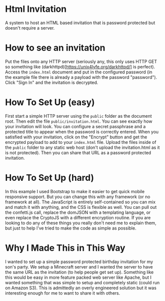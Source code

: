 # Html Invitation
A system to host an HTML based invitation that is password protected but doesn't require a server.

# How to see an invitation
Put the files onto any HTTP server (seriously any, this only uses HTTP GET so something like (darkhttpd)[https://unix4lyfe.org/darkhttpd/] is perfect). Access the `index.html` document and put in the configured password (in the example file there is already a payload with the password "password").  Click "Sign In" and the invitation is decrypted.

# How To Set Up (easy)
First start a simple HTTP server using the `public` folder as the document root. Then edit the file `public/invitation.html`.  You can see exactly how your invitation will look. You can configure a secret passphrase and a protected title to appear when the password is correctly entered. When you satisfied with your invitation, click on the "Encrypt" button and get the encrypted payload to add to your `index.html` file.  Upload the files inside of the `public` folder to any static web host (don't upload the invitation.html as it is not protected).  Then you can share that URL as a password protected invitation.

# How To Set Up (hard)
In this example I used Bootstrap to make it easier to get quick mobile responsive support. But you can change this with any framework (or no framework at all).  The JavaScript is entirely self-contained so you can mix and match it with anything, and the CSS is flexible as well. You can pull out the confetti.js call, replace the domJSON with a templating language, or even replace the CryptoJS with a different encryption routine.  If you are looking to do any of these things you really don't need me to explain them, but just to help I've tried to make the code as simple as possible.

# Why I Made This in This Way
I wanted to set up a simple password protected birthday invitation for my son's party. We setup a Minecraft server and I wanted the server to have the same URL as the invitation (to help people get set up).  Something like this would be easy in more feature packed web server like Apache, but I wanted something that was simple to setup and completely static (could run on Amazon S3).  This is admittedly an overly engineered solution but it was interesting enough for me to want to share it with others.
